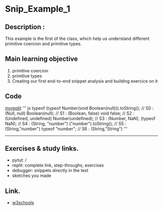 # Snip_Example_1

## Description :
This example is the first of the class, which help us understand different primitive coercion and primitive types.


## Main learning objective
1. primitive coercion 
2. primitive types
3. Creating our first end-to-end snippet analysis and building exercice on it

## Code
[myreplit](https://repl.it/@Ludovic7127/IroncladWebbedOutcome)
''' js
typeof (typeof Number(void Boolean(null))).toString();
  // S0 : (Null, null)
  Boolean(null);
  // S1 : (Boolean, false)
  void false;
  // S2 : (Undefined, undefined)
  Number(undefined);
  // S3 : (Number, NaN);
  (typeof NaN);
  // S4 : (String, "number")
  ("number").toString();
  // S5 : (String,"number")
  typeof "number";
  // S6 : (String,"String")
'''
___

## Exercises & study links.  
* pytut: /
* replit: complete link, step-throughs, exercises
* debugger: snippets directly in the text
* sketches you made

## Link.  
* [w3schools](https://www.w3schools.com/js/js_datatypes.asp)

